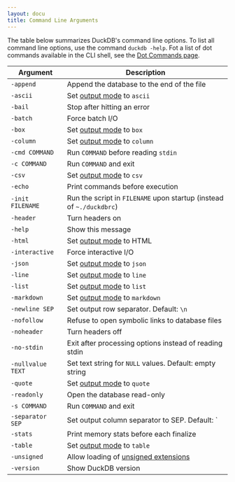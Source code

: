 ```yaml
---
layout: docu
title: Command Line Arguments
---
```


The table below summarizes DuckDB's command line options.
To list all command line options, use the command `duckdb -help`.
Fot a list of dot commands available in the CLI shell, see the [Dot Commands page](dot_commands).

<div class="narrow_table"></div>

<!-- markdownlint-disable MD056 -->

| Argument | Description |
|---|-------|
| `-append`         | Append the database to the end of the file                                            |
| `-ascii`          | Set [output mode](output-formats) to `ascii`                                          |
| `-bail`           | Stop after hitting an error                                                           |
| `-batch`          | Force batch I/O                                                                       |
| `-box`            | Set [output mode](output-formats) to `box`                                            |
| `-column`         | Set [output mode](output-formats) to `column`                                         |
| `-cmd COMMAND`    | Run `COMMAND` before reading `stdin`                                                  |
| `-c COMMAND`      | Run `COMMAND` and exit                                                                |
| `-csv`            | Set [output mode](output-formats) to `csv`                                            |
| `-echo`           | Print commands before execution                                                       |
| `-init FILENAME`  | Run the script in `FILENAME` upon startup (instead of `~./duckdbrc`)                  |
| `-header`         | Turn headers on                                                                       |
| `-help`           | Show this message                                                                     |
| `-html`           | Set [output mode](output-formats) to HTML                                             |
| `-interactive`    | Force interactive I/O                                                                 |
| `-json`           | Set [output mode](output-formats) to `json`                                           |
| `-line`           | Set [output mode](output-formats) to `line`                                           |
| `-list`           | Set [output mode](output-formats) to `list`                                           |
| `-markdown`       | Set [output mode](output-formats) to `markdown`                                       |
| `-newline SEP`    | Set output row separator. Default: `\n`                                               |
| `-nofollow`       | Refuse to open symbolic links to database files                                       |
| `-noheader`       | Turn headers off                                                                      |
| `-no-stdin`       | Exit after processing options instead of reading stdin                                |
| `-nullvalue TEXT` | Set text string for `NULL` values. Default: empty string                              |
| `-quote`          | Set [output mode](output-formats) to `quote`                                          |
| `-readonly`       | Open the database read-only                                                           |
| `-s COMMAND`      | Run `COMMAND` and exit                                                                |
| `-separator SEP`  | Set output column separator to SEP. Default: `|`                                      |
| `-stats`          | Print memory stats before each finalize                                               |
| `-table`          | Set [output mode](output-formats) to `table`                                          |
| `-unsigned`       | Allow loading of [unsigned extensions](../../extensions/overview#unsigned-extensions) |
| `-version`        | Show DuckDB version                                                                   |

<!-- markdownlint-enable MD056 -->
